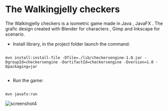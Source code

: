 # The Walkingjelly checkers 
The Walkingjelly checkers is a isometric game made in Java , JavaFX . 
The grafic design created with Blender for characters , Gimp and Inkscape for scenario. 


- Install library, in the project folder launch the command:

``` 

mvn install:install-file -Dfile=./lib/checkersengine-1.0.jar -DgroupId=checkersengine -DartifactId=checkersengine -Dversion=1.0 -Dpackaging=jar 


```



- Run the game: 
```

mvn javafx:run

```


![screenshot4](https://user-images.githubusercontent.com/26597373/120817503-111c7580-c552-11eb-8c13-77db49ea5240.PNG)
